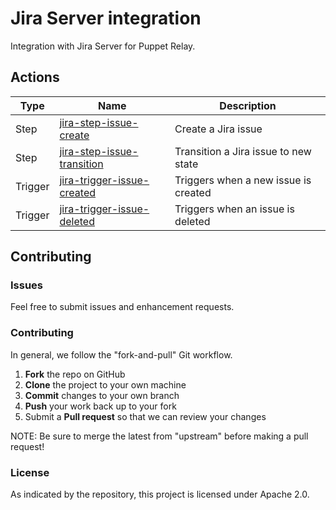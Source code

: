 # Jira Server integration

Integration with Jira Server for Puppet Relay.

## Actions

|   Type    |  Name              | Description          |
|-----------|--------------------|----------------------|
| Step      | [jira-step-issue-create](/steps/jira-step-issue-create) | Create a Jira issue | 
| Step      | [jira-step-issue-transition](/steps/jira-step-issue-transition) | Transition a Jira issue to new state | 
| Trigger   | [jira-trigger-issue-created](/triggers/jira-trigger-issue-created) | Triggers when a new issue is created |
| Trigger   | [jira-trigger-issue-deleted](/triggers/jira-trigger-issue-deleted) | Triggers when an issue is deleted |

## Contributing

### Issues

Feel free to submit issues and enhancement requests.

### Contributing

In general, we follow the "fork-and-pull" Git workflow.

 1. **Fork** the repo on GitHub
 2. **Clone** the project to your own machine
 3. **Commit** changes to your own branch
 4. **Push** your work back up to your fork
 5. Submit a **Pull request** so that we can review your changes

NOTE: Be sure to merge the latest from "upstream" before making a pull request!

### License

As indicated by the repository, this project is licensed under Apache 2.0.
